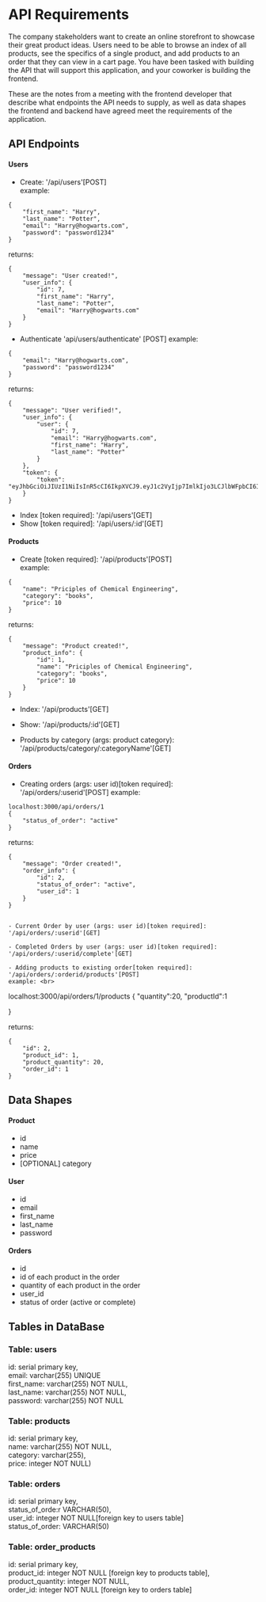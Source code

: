 # API Requirements

The company stakeholders want to create an online storefront to showcase their great product ideas. Users need to be able to browse an index of all products, see the specifics of a single product, and add products to an order that they can view in a cart page. You have been tasked with building the API that will support this application, and your coworker is building the frontend.

These are the notes from a meeting with the frontend developer that describe what endpoints the API needs to supply, as well as data shapes the frontend and backend have agreed meet the requirements of the application.

## API Endpoints

#### Users

- Create: '/api/users'[POST]<br>
  example: <br>

```
{
    "first_name": "Harry",
    "last_name": "Potter",
    "email": "Harry@hogwarts.com",
    "password": "password1234"
}
```

returns: <br>

```
{
    "message": "User created!",
    "user_info": {
        "id": 7,
        "first_name": "Harry",
        "last_name": "Potter",
        "email": "Harry@hogwarts.com"
    }
}
```

- Authenticate 'api/users/authenticate' [POST]
  example: <br>

```
{
    "email": "Harry@hogwarts.com",
    "password": "password1234"
}
```

returns: <br>

```
{
    "message": "User verified!",
    "user_info": {
        "user": {
            "id": 7,
            "email": "Harry@hogwarts.com",
            "first_name": "Harry",
            "last_name": "Potter"
        }
    },
    "token": {
        "token": "eyJhbGciOiJIUzI1NiIsInR5cCI6IkpXVCJ9.eyJ1c2VyIjp7ImlkIjo3LCJlbWFpbCI6IkhhcnJ5QGhvZ3dhcnRzLmNvbSIsImZpcnN0X25hbWUiOiJIYXJyeSIsImxhc3RfbmFtZSI6IlBvdHRlciJ9LCJpYXQiOjE2NTUxMzY3NTl9.FdzC6BkZddHGxtUx2K2FxBy9yDC0iP0ati7pDUzyTOM"
    }
}
```

- Index [token required]: '/api/users'[GET]
- Show [token required]: '/api/users/:id'[GET]

#### Products

- Create [token required]: '/api/products'[POST]<br>
  example: <br>

```
{
    "name": "Priciples of Chemical Engineering",
    "category": "books",
    "price": 10
}
```

returns: <br>

```
{
    "message": "Product created!",
    "product_info": {
        "id": 1,
        "name": "Priciples of Chemical Engineering",
        "category": "books",
        "price": 10
    }
}
```

- Index: '/api/products'[GET]
- Show: '/api/products/:id'[GET]

- Products by category (args: product category): '/api/products/category/:categoryName'[GET]

#### Orders

- Creating orders (args: user id)[token required]: '/api/orders/:userid'[POST]
  example: <br>

```
localhost:3000/api/orders/1
{
    "status_of_order": "active"
}
```

returns: <br>

```
{
    "message": "Order created!",
    "order_info": {
        "id": 2,
        "status_of_order": "active",
        "user_id": 1
    }
}


- Current Order by user (args: user id)[token required]: '/api/orders/:userid'[GET]

- Completed Orders by user (args: user id)[token required]: '/api/orders/:userid/complete'[GET]

- Adding products to existing order[token required]: '/api/orders/:orderid/products'[POST]
example: <br>
```

localhost:3000/api/orders/1/products
{
"quantity":20,
"productId":1

}

returns: <br>

```
{
    "id": 2,
    "product_id": 1,
    "product_quantity": 20,
    "order_id": 1
}

```

## Data Shapes

#### Product

- id
- name
- price
- [OPTIONAL] category

#### User

- id
- email
- first_name
- last_name
- password

#### Orders

- id
- id of each product in the order
- quantity of each product in the order
- user_id
- status of order (active or complete)

## Tables in DataBase

### Table: users

id: serial primary key,<br>
email: varchar(255) UNIQUE<br>
first_name: varchar(255) NOT NULL,<br>
last_name: varchar(255) NOT NULL,<br>
password: varchar(255) NOT NULL<br>

### Table: products

id: serial primary key,<br>
name: varchar(255) NOT NULL,<br>
category: varchar(255),<br>
price: integer NOT NULL)<br>

### Table: orders

id: serial primary key,<br>status_of_orde:r VARCHAR(50),<br>
user_id: integer NOT NULL[foreign key to users table]<br>
status_of_order: VARCHAR(50)

### Table: order_products

id: serial primary key,<br>
product_id: integer NOT NULL [foreign key to products table],<br>
product_quantity: integer NOT NULL,<br>
order_id: integer NOT NULL [foreign key to orders table]<br>
